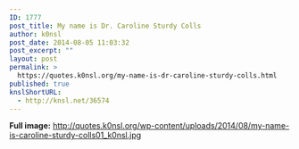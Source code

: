 ```yaml
---
ID: 1777
post_title: My name is Dr. Caroline Sturdy Colls
author: k0nsl
post_date: 2014-08-05 11:03:32
post_excerpt: ""
layout: post
permalink: >
  https://quotes.k0nsl.org/my-name-is-dr-caroline-sturdy-colls.html
published: true
knslShortURL:
  - http://knsl.net/36574
---
```

<strong>Full image:</strong> <a href="http://quotes.k0nsl.org/wp-content/uploads/2014/08/my-name-is-caroline-sturdy-colls01_k0nsl.jpg">http://quotes.k0nsl.org/wp-content/uploads/2014/08/my-name-is-caroline-sturdy-colls01_k0nsl.jpg</a>